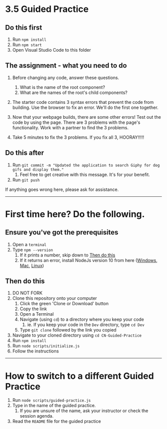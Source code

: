 # 3.5 Guided Practice

## Do this first

1. Run `npm install`
2. Run `npm start`
3. Open Visual Studio Code to this folder

## The assignment - what you need to do

1. Before changing any code, answer these questions.
   1. What is the name of the root component?
   2. What are the names of the root's child components?

2. The starter code contains 3 syntax errors that prevent the code from building.  Use the browser to fix an error.  We'll do the first one together.

3. Now that your webpage builds, there are some other errors!  Test out the code by using the page.
There are 3 problems with the page's functionality.  Work with a partner to find the 3 problems.

4. Take 5 minutes to fix the 3 problems.  If you fix all 3, HOORAY!!!!!


## Do this after

1. Run `git commit -m "Updated the application to search Giphy for dog gifs and display them."`
   1. Feel free to get creative with this message. It's for your benefit.
1. Run `git push`

If anything goes wrong here, please ask for assistance.

------

# First time here? Do the following.

## Ensure you've got the prerequisites

1. Open a `terminal`
2. Type `npm --version`
   1. If it prints a number, skip down to [Then do this](#Then-do-this)
   2. If it returns an error, install NodeJs version 10 from here ([Windows](https://nodejs.org/dist/latest-v10.x/node-v10.19.0-x64.msi), [Mac](https://nodejs.org/dist/latest-v10.x/node-v10.19.0.pkg), [Linux](https://nodejs.org/dist/latest-v10.x/node-v10.19.0-linux-x64.tar.gz))

## Then do this

1. DO NOT FORK
1. Clone this repository onto your computer
   1. Click the green 'Clone or Download' button
   1. Copy the link
   1. Open a Terminal
   1. Navigate (using `cd`) to a directory where you keep your code
      1. ie. If you keep your code in the `Dev` directory, type `cd Dev`
   1. Type `git clone` followed by the link you copied
2. Navigate to your cloned directory using `cd CN-Guided-Practice`
3. Run `npm install`
4. Run `node scripts/initialize.js`
5. Follow the instructions

------

# How to switch to a different Guided Practice

1. Run `node scripts/guided-practice.js`
2. Type in the name of the guided practice.
   1. If you are unsure of the name, ask your instructor or check the session agenda.
3. Read the `README` file for the guided practice
